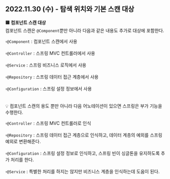 ## 2022.11.30 (수) - 탐색 위치와 기본 스캔 대상

**🟨 컴포넌트 스캔 대상**
<br>
컴포넌트 스캔은 `@Component`뿐만 아니라 다음과 같은 내용도 추가로 대상에 포함한다.

▫️️`@Component` : 컴포넌트 스캔에서 사용
<br><br>
▫️️`@Controller` : 스프링 MVC 컨트롤러에서 사용
<br><br>
▫️️`@Service` : 스프링 비즈니스 로직에서 사용
<br><br>
▫️️`@Repository` : 스프링 데이터 접근 계층에서 사용
<br><br>
▫️️`@Configuration` : 스프링 설정 정보에서 사용
<br><br><br>
💡 컴포넌트 스캔의 용도 뿐만 아니라 다음 어노테이션이 있으면 스프링은 부가 기능을 수행한다.

▫️`@Controller` : 스프링 MVC 컨트롤러로 인식
<br><br>
▫️`@Repository` : 스프링 데이터 접근 계층으로 인식하고, 데이터 계층의 예외를 스프링 예외로 변환해준다.
<br><br>
▫️`@Configuration` : 스프링 설정 정보로 인식하고, 스프링 빈이 싱글톤을 유지하도록 추가 처리를 한다.
<br><br>
▫️`@Service` : 특별한 처리를 하지는 않지만 비즈니스 계층을 인식하는데 도움이 된다.
<br><br>









   


         

